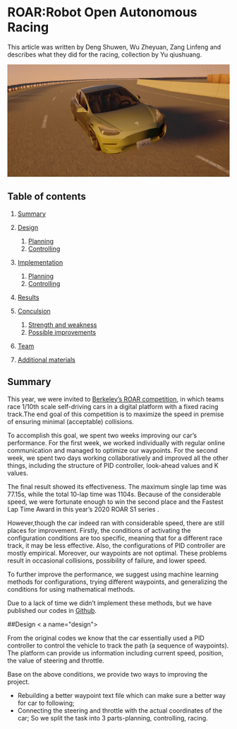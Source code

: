 # ROAR:Robot Open Autonomous Racing

This article was written by Deng Shuwen, Wu Zheyuan, Zang Linfeng  and describes what they did for the racing, collection by Yu qiushuang.


![ROAR PIC](./images/ROAR.png)


## Table of contents
1. [Summary](#summary)
1. [Design](#design)
    1. [Planning](#design_planning)
    1. [Controlling](#design_control)
1. [Implementation](#implementation)
    1. [Planning](#impl_planning)
	1. [Controlling](#impl_control)
1. [Results](#resluts)
1. [Conculsion](#conclusion)
    1. [Strength and weakness](#conclu_strength_and_weakness)
    1. [Possible improvements](#conclu_possible_improvements)

1. [Team](#team)
1. [Additional materials](#add_mats)


## Summary <a name="summary"></a>

This year, we were invited to [Berkeley’s ROAR competition](https://vivecenter.berkeley.edu/research1/roar/), in which teams race 1/10th scale self-driving cars in a digital platform with a fixed racing track.The end goal of this competition is to maximize the speed in premise of ensuring minimal (acceptable) collisions.

To accomplish this goal, we spent two weeks improving our car’s performance. For the first week, we worked individually with regular online communication and managed to optimize our waypoints. For the second week, we spent two days working collaboratively and improved all the other things, including the structure of PID controller, look-ahead values and K values.

The final result showed its effectiveness. The maximum single lap time was 77.15s, while the total 10-lap time was 1104s. Because of the considerable speed, we were fortunate enough to win the second place and the Fastest Lap Time Award in this year’s 2020 ROAR S1 series .

However,though the car indeed ran with considerable speed, there are still places for improvement. Firstly, the conditions of activating the configuration conditions are too specific, meaning that for a different race track, it may be less effective. Also, the configurations of PID controller are mostly empirical. Moreover, our waypoints are not optimal. These problems result in occasional collisions, possibility of failure, and lower speed.

To further improve the performance, we suggest using machine learning methods for configurations, trying different waypoints, and generalizing the conditions for using mathematical methods.

Due to a lack of time we didn’t implement these methods, but we have published our codes in [Github](https://github.com/Trance-0/ROAR.git). 


##Design < a name="design"></a>

From the original codes we know that the car essentially used a PID controller to control the vehicle to track the path (a sequence of waypoints). The platform can provide us information including current speed, position, the value of steering and throttle. 

Base on the above conditions, we provide two ways to improving the project.

- Rebuilding a better waypoint text file which can make sure a better way for car to following;
- Connecting the steering and throttle with the actual coordinates of the car;
So we split the task into 3 parts-planning, controlling, racing.